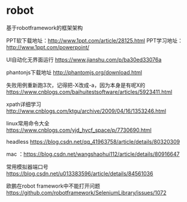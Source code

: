 # robot
基于robotframework的框架架构

PPT软下载地址：http://www.1ppt.com/article/28125.html
PPT学习地址：http://www.1ppt.com/powerpoint/

UI自动化无界面运行
https://www.jianshu.com/p/ba30ed33076a

phantonjs下载地址
http://phantomjs.org/download.html

失败用例重新跑3次，记得把-X改成-a，因为本身是有呢X的
https://www.cnblogs.com/baihuitestsoftware/articles/5923411.html


xpath详细学习
http://www.cnblogs.com/ktgu/archive/2009/04/16/1353246.html

linux常用命令大全
https://www.cnblogs.com/yjd_hycf_space/p/7730690.html


headless
https://blog.csdn.net/qq_41963758/article/details/80320309

mac  ：https://blog.csdn.net/wangshaohui112/article/details/80916647

常用模拟器端口号
https://blog.csdn.net/u013383596/article/details/84561036


欧鹏在robot framework中不能打开问题
https://github.com/robotframework/SeleniumLibrary/issues/1072
